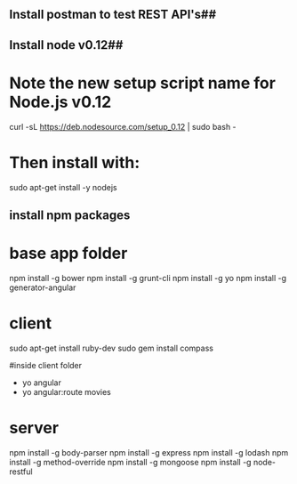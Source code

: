 ## Install postman to test REST API's##

## Install node v0.12##
# Note the new setup script name for Node.js v0.12
  curl -sL https://deb.nodesource.com/setup_0.12 | sudo bash -
  
  # Then install with:
  sudo apt-get install -y nodejs
  
## install npm packages
# base app folder
npm install -g bower
npm install -g grunt-cli
npm install -g yo
npm install -g generator-angular

# client
sudo apt-get install ruby-dev
sudo gem install compass



#inside client folder
- yo angular
- yo angular:route movies

# server
npm install -g body-parser
npm install -g express
npm install -g lodash
npm install -g method-override
npm install -g mongoose
npm install -g node-restful

